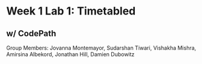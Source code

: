 # Week 1 Lab 1: Timetabled

## w/ CodePath

Group Members: Jovanna Montemayor, Sudarshan Tiwari, Vishakha Mishra, Amirsina Albekord, Jonathan Hill, Damien Dubowitz
